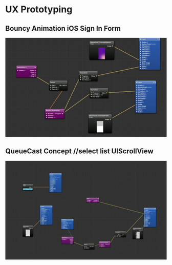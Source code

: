 UX Prototyping
==============

Bouncy Animation iOS Sign In Form
---------------------------------
![ScreenShot](/repscreens/dragbouncy.jpg)

QueueCast Concept //select list UIScrollView
---------------------------------
![ScreenShot](/repscreens/queue-list.jpg)
